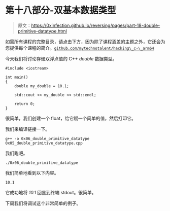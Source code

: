 # 第十八部分-双基本数据类型

> 原文：<https://0xinfection.github.io/reversing/pages/part-18-double-primitive-datatype.html>

如需所有课程的完整目录，请点击下方，因为除了课程涵盖的主题之外，它还会为您提供每个课程的简介。[`github.com/mytechnotalent/hacking\_c-\_arm64`](https://github.com/mytechnotalent/hacking\_c-\_arm64)

今天我们将讨论存储双浮点值的 C++ *double* 数据类型。

```
#include <iostream>

int main()
{
    double my_double = 10.1;

    std::cout << my_double << std::endl;

    return 0;
}

```

很简单，我们创建一个 float，给它赋一个简单的值，然后打印它。

我们来编译链接一下。

```
g++ -o 0x06_double_primitive_datatype 0x05_double_primitive_datatype.cpp

```

我们跑吧。

```
./0x06_double_primitive_datatype

```

我们简单地看到以下内容。

```
10.1

```

它成功地将 *10.1* 回显到终端 stdout。很简单。

下周我们将调试这个非常简单的例子。